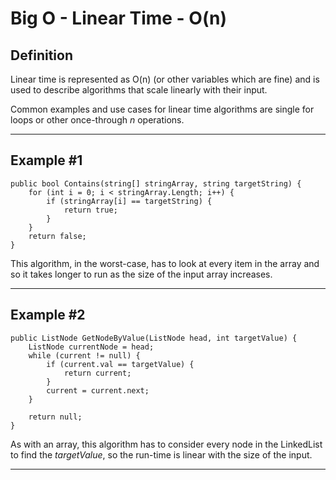 # Big O - Linear Time - O(n)

## Definition

Linear time is represented as O(n) (or other variables which are fine) and is used to describe algorithms that scale linearly with their input.

Common examples and use cases for linear time algorithms are single for loops or other once-through *n* operations.

---

## Example #1

``` { .cs }
public bool Contains(string[] stringArray, string targetString) {
    for (int i = 0; i < stringArray.Length; i++) {
        if (stringArray[i] == targetString) {
            return true;
        }
    }
    return false;
}
```

This algorithm, in the worst-case, has to look at every item in the array and so it takes longer to run as the size of the input array increases.

---

## Example #2

``` { .cs }
public ListNode GetNodeByValue(ListNode head, int targetValue) {
    ListNode currentNode = head;
    while (current != null) {
        if (current.val == targetValue) {
            return current;
        }
        current = current.next;
    }

    return null;
}
```

As with an array, this algorithm has to consider every node in the LinkedList to find the *targetValue*, so the run-time is linear with the size of the input.

---
